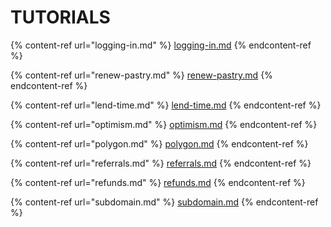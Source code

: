 # TUTORIALS

{% content-ref url="logging-in.md" %}
[logging-in.md](logging-in.md)
{% endcontent-ref %}

{% content-ref url="renew-pastry.md" %}
[renew-pastry.md](renew-pastry.md)
{% endcontent-ref %}

{% content-ref url="lend-time.md" %}
[lend-time.md](lend-time.md)
{% endcontent-ref %}

{% content-ref url="optimism.md" %}
[optimism.md](optimism.md)
{% endcontent-ref %}

{% content-ref url="polygon.md" %}
[polygon.md](polygon.md)
{% endcontent-ref %}

{% content-ref url="referrals.md" %}
[referrals.md](referrals.md)
{% endcontent-ref %}

{% content-ref url="refunds.md" %}
[refunds.md](refunds.md)
{% endcontent-ref %}

{% content-ref url="subdomain.md" %}
[subdomain.md](subdomain.md)
{% endcontent-ref %}

